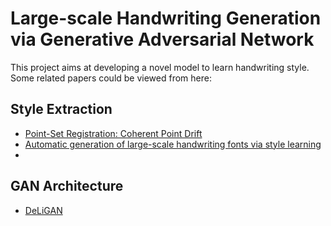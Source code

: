 # Large-scale Handwriting Generation via Generative Adversarial Network
This project aims at developing a novel model to learn handwriting style. Some related papers could be viewed from here:

## Style Extraction
- [Point-Set Registration: Coherent Point Drift](https://arxiv.org/abs/0905.2635)
- [Automatic generation of large-scale handwriting fonts via style learning](https://dl.acm.org/citation.cfm?id=3005371)
- 

## GAN Architecture
- [DeLiGAN](https://arxiv.org/abs/1706.02071)

